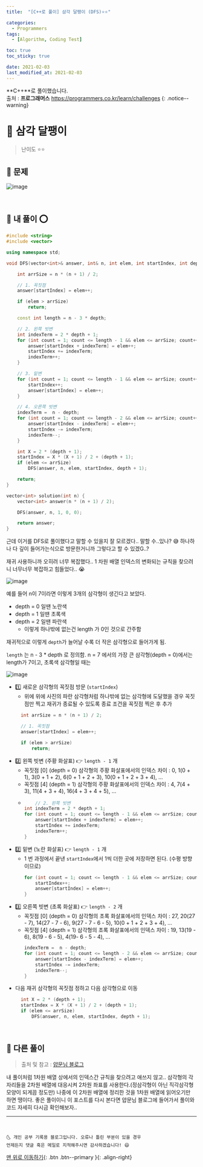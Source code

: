 ```yaml
---
title:  "[C++로 풀이] 삼각 달팽이 (DFS)⭐⭐" 

categories:
  - Programmers
tags:
  - [Algorithm, Coding Test]

toc: true
toc_sticky: true

date: 2021-02-03
last_modified_at: 2021-02-03
---
```

**C++**로 풀이했습니다.  
출처 : **프로그래머스** <https://programmers.co.kr/learn/challenges>
{: .notice--warning}

# 📌 삼각 달팽이

> 난이도 ⭐⭐

## 🚀 문제

![image](https://user-images.githubusercontent.com/42318591/106727058-6dc45e00-664e-11eb-93b8-da497018a875.png)

<br>

## 🚀 내 풀이 ⭕

```cpp
#include <string>
#include <vector>

using namespace std;

void DFS(vector<int>& answer, int& n, int elem, int startIndex, int depth) {

    int arrSize = n * (n + 1) / 2;

    // 1. 꼭짓점
    answer[startIndex] = elem++;

    if (elem > arrSize)
        return;

    const int length = n - 3 * depth;

    // 2. 왼쪽 빗변 
    int indexTerm = 2 * depth + 1;
    for (int count = 1; count <= length - 1 && elem <= arrSize; count++) {
        answer[startIndex + indexTerm] = elem++;
        startIndex += indexTerm;
        indexTerm++;
    }

    // 3. 밑변 
    for (int count = 1; count <= length - 1 && elem <= arrSize; count++) {
        startIndex++;
        answer[startIndex] = elem++;
    }

    // 4. 오른쪽 빗변 
    indexTerm =  n - depth;
    for (int count = 1; count <= length - 2 && elem <= arrSize; count++) {
        answer[startIndex - indexTerm] = elem++;
        startIndex -= indexTerm;
        indexTerm--;
    }

    int X = 2 * (depth + 1);
    startIndex = X * (X + 1) / 2 + (depth + 1);
    if (elem <= arrSize)
        DFS(answer, n, elem, startIndex, depth + 1);

    return;
}

vector<int> solution(int n) {
    vector<int> answer(n * (n + 1) / 2);

    DFS(answer, n, 1, 0, 0);

    return answer;
}
```

근데 이거를 DFS로 풀이했다고 말할 수 있을지 잘 모르겠다.. 말할 수..있나? 😅 하나하나 다 깊이 들어가는식으로 방문한거니까 그렇다고 할 수 있겠G..?

재귀 사용하니까 오히려 너무 복잡했다.. 1 차원 배열 인덱스의 변화되는 규칙을 찾으려니 너무너무 복잡하고 힘들었다.. 😭 

![image](https://user-images.githubusercontent.com/42318591/106737332-e250ca00-6659-11eb-996a-03275d07a8fe.png)

예를 들어 n이 7이라면 이렇게 3개의 삼각형이 생긴다고 보았다. 

- depth = 0 일땐 노란색 
- depth = 1 일땐 초록색
- depth = 2 일땐 파란색
  - 이렇게 하나밖에 없는건 length 가 0인 것으로 간주함

재귀적으로 이렇게 `depth`가 늘어날 수록 더 작은 삼각형으로 들어가게 됨.

`length` 는 n - 3 * depth 로 정의함. n = 7 에서의 가장 큰 삼각형(depth = 0)에서는 length가  7이고, 초록색 삼각형일 때는 

![image](https://user-images.githubusercontent.com/42318591/106737383-eed52280-6659-11eb-9d90-3863afadaa2c.png)

- 1️⃣ 새로운 삼각형의 꼭짓점 방문 (`startIndex`)
  -  위에 위에 사진의 파란 삼각형처럼 하나밖에 없는 삼각형에 도달했을 경우 꼭짓점만 찍고 재귀가 종료될 수 있도록 종료 조건을 꼭짓점 찍은 후 추가
    ```cpp
      int arrSize = n * (n + 1) / 2;

      // 1. 꼭짓점
      answer[startIndex] = elem++;

      if (elem > arrSize)
          return;
    ```
- 2️⃣ 왼쪽 빗변 (주황 화살표) 👉 `length - 1` 개
  - 꼭짓점 [0] (depth = 0) 삼각형의 주황 화살표에서의 인덱스 차이 : 0, 1(0 + 1), 3(0 + 1 + 2), 6(0 + 1 + 2 + 3), 10(0 + 1 + 2 + 3 + 4), ...
  - 꼭짓점 [4] (depth = 1) 삼각형의 주황 화살표에서의 인덱스 차이 : 4, 7(4 + 3), 11(4 + 3 + 4), 16(4 + 3 + 4 + 5), ...
  - 
    ```cpp
        // 2. 왼쪽 빗변 
    int indexTerm = 2 * depth + 1;
    for (int count = 1; count <= length - 1 && elem <= arrSize; count++) {
        answer[startIndex + indexTerm] = elem++;
        startIndex += indexTerm;
        indexTerm++;
    }
    ```
- 2️⃣ 밑변 (노란 화살표) 👉 `length - 1` 개
  - 1 번 과정에서 끝낸 `startIndex`에서 1씩 더한 곳에 저장하면 된다. (수평 방향이므로)
    ```cpp
    for (int count = 1; count <= length - 1 && elem <= arrSize; count++) {
        startIndex++;
        answer[startIndex] = elem++;
    }
    ```
- 3️⃣ 오른쪽 빗변 (초록 화살표) 👉 `length - 2` 개
  - 꼭짓점 [0] (depth = 0) 삼각형의 초록 화살표에서의 인덱스 차이 : 27, 20(27 - 7), 14(27 - 7 - 6), 9(27 - 7 - 6 - 5), 10(0 + 1 + 2 + 3 + 4), ...
  - 꼭짓점 [4] (depth = 1) 삼각형의 초록 화살표에서의 인덱스 차이 : 19, 13(19 - 6), 8(19 - 6 - 5), 4(19- 6 - 5 - 4), ...
    ```cpp
    indexTerm =  n - depth;
    for (int count = 1; count <= length - 2 && elem <= arrSize; count++) {
        answer[startIndex - indexTerm] = elem++;
        startIndex -= indexTerm;
        indexTerm--;
    }
    ```
- 다음 재귀 삼각형의 꼭짓점 정하고 다음 삼각형으로 이동
  ```cpp
    int X = 2 * (depth + 1);
    startIndex = X * (X + 1) / 2 + (depth + 1);
    if (elem <= arrSize)
        DFS(answer, n, elem, startIndex, depth + 1);
  ```


<br>

## 🚀 다른 풀이

> 출처 및 참고 : [얍문님 블로그](https://yabmoons.tistory.com/575)

내 풀이처럼 1차원 배열 상에서의 인덱스간 규칙을 찾으려고 애쓰지 않고.. 삼각형의 각 자리들을 2차원 배열에 대응시켜 2차원 좌표를 사용한다.(정삼각형이 아닌 직각삼각형 모양이 되게끔 정도만) 나중에 이 2차원 배열에 정리한 것을 1차원 배열에 읽어오기만 하면 땡이다. 좋은 풀이이니 이 포스트를 다시 본다면 얍문님 블로그에 들어가서 풀이와 코드 자세히 다시금 확인해보자..

***
<br>

    🌜 개인 공부 기록용 블로그입니다. 오류나 틀린 부분이 있을 경우 
    언제든지 댓글 혹은 메일로 지적해주시면 감사하겠습니다! 😄

[맨 위로 이동하기](#){: .btn .btn--primary }{: .align-right}